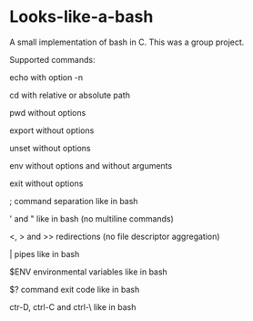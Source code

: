 # Looks-like-a-bash
 A small implementation of bash in C. This was a group project.
 
 Supported commands:

echo with option -n

cd with relative or absolute path

pwd without options

export without options

unset without options

env without options and without arguments

exit without options

; command separation like in bash

\' and \" like in bash (no multiline commands)

<, > and >> redirections (no file descriptor aggregation)

| pipes like in bash

$ENV environmental variables like in bash

$? command exit code like in bash

ctr-D, ctrl-C and ctrl-\ like in bash

